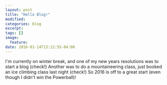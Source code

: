 ```yaml
---
layout: post
title: "Hello Blog!"
modified:
categories: blog
excerpt:
tags: []
image:
  feature:
date: 2016-01-14T13:12:55-04:00
---
```


I'm currently on winter break, and one of my new years resolutions was to start a blog (check!) Another was to do a mountaineering class, just booked an ice climbing class last night (check!) So 2016 is off to a great start (even though I didn't win the Powerball)!
